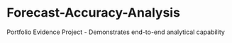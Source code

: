 # Forecast-Accuracy-Analysis
Portfolio Evidence Project - Demonstrates end-to-end analytical capability
